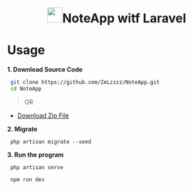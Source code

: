 <div align="center">

<h1>
<img src="https://github.com/Zain-ul-din/whatsapp-ai-bot/assets/78583049/d31339cf-b4ae-450e-95b9-53d21e4641a0" width="35" height="35"/>NoteApp witf Laravel</h1>
</div>

# Usage

**1. Download Source Code**

```bash
 git clone https://github.com/ZeLzzzz/NoteApp.git
 cd NoteApp
```

> OR

- [Download Zip File](https://github.com/ZeLzzzz/NoteApp/archive/refs/heads/main.zip)

**2. Migrate**

```artisan migrate
 php artisan migrate --seed
```

**3. Run the program**

```artisan serve
 php artisan serve
```
```npm run dev
 npm run dev
```
